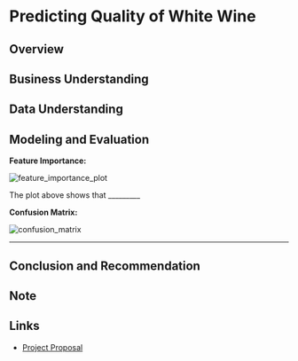 # Predicting Quality of White Wine

## Overview

## Business Understanding

## Data Understanding

## Modeling and Evaluation

**Feature Importance:**

![feature_importance_plot]()

The plot above shows that _________

**Confusion Matrix:**

![confusion_matrix]()

__________


## Conclusion and Recommendation

## Note

## Links
* [Project Proposal]()
  
